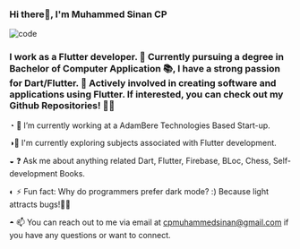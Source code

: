 ### Hi there👋, I'm Muhammed Sinan CP

![code](https://github.com/MUHAMMEDSINANCP/MUHAMMED-SINAN-CP/assets/68960205/17edb6c9-518f-476d-849c-91f3886ac2fa)

 ### I work as a Flutter developer. 🚀 Currently pursuing a degree in Bachelor of Computer Application 📚, I have a strong passion for Dart/Flutter. 💙 Actively involved in creating software and applications using Flutter. If interested, you can check out my Github Repositories! 📱👀
 
◔ 🔭 I’m currently working at a AdamBere Technologies Based Start-up.

◑🌱 I'm currently exploring subjects associated with Flutter development.

◒ ❓ Ask me about anything related Dart, Flutter, Firebase, BLoc, Chess, Self-development Books.

◐ ⚡ Fun fact: Why do programmers prefer dark mode? :) Because light attracts bugs!😶‍🌫️

◓ 📫 You can reach out to me via email at cpmuhammedsinan@gmail.com if you have any questions or want to connect. 
